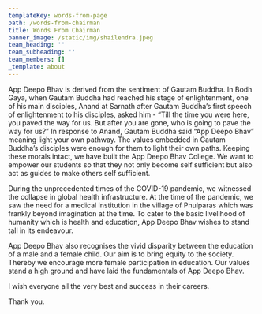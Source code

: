 ```yaml
---
templateKey: words-from-page
path: /words-from-chairman
title: Words From Chairman
banner_image: /static/img/shailendra.jpeg
team_heading: ''
team_subheading: ''
team_members: []
_template: about
---
```



App Deepo Bhav is derived from the sentiment of Gautam Buddha. In Bodh Gaya, when Gautam Buddha had reached his stage of enlightenment, one of his main disciples, Anand at Sarnath after Gautam Buddha’s first speech of enlightenment to his disciples, asked him - “Till the time you were here, you paved the way for us. But after you are gone, who is going to pave the way for us?” In response to Anand, Gautam Buddha said “App Deepo Bhav” meaning light your own pathway. The values embedded in Gautam Buddha’s disciples were enough for them to light their own paths. Keeping these morals intact, we have built the App Deepo Bhav College. We want to empower our students so that they not only become self sufficient but also act as guides to make others self sufficient.

During the unprecedented times of the COVID-19 pandemic, we witnessed the collapse in global health infrastructure. At the time of the pandemic, we saw the need for a medical institution in the village of Phulparas which was frankly beyond imagination at the time. To cater to the basic livelihood of humanity which is health and education, App Deepo Bhav wishes to stand tall in its endeavour.

App Deepo Bhav also recognises the vivid disparity between the education of a male and a female child. Our aim is to bring equity to the society. Thereby we encourage more female participation in education. Our values stand a high ground and have laid the fundamentals of App Deepo Bhav.

I wish everyone all the very best and success in their careers.

Thank you.
